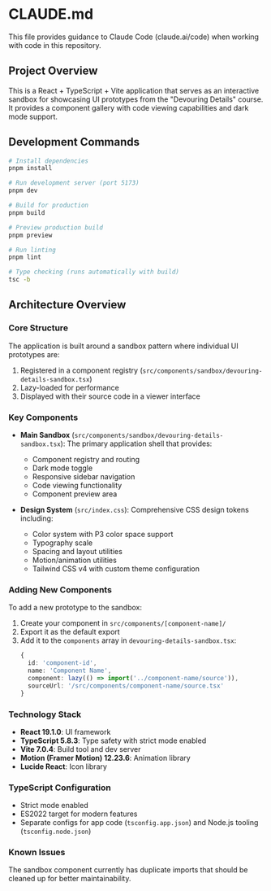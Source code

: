 # CLAUDE.md

This file provides guidance to Claude Code (claude.ai/code) when working with code in this repository.

## Project Overview

This is a React + TypeScript + Vite application that serves as an interactive sandbox for showcasing UI prototypes from the "Devouring Details" course. It provides a component gallery with code viewing capabilities and dark mode support.

## Development Commands

```bash
# Install dependencies
pnpm install

# Run development server (port 5173)
pnpm dev

# Build for production
pnpm build

# Preview production build
pnpm preview

# Run linting
pnpm lint

# Type checking (runs automatically with build)
tsc -b
```

## Architecture Overview

### Core Structure

The application is built around a sandbox pattern where individual UI prototypes are:
1. Registered in a component registry (`src/components/sandbox/devouring-details-sandbox.tsx`)
2. Lazy-loaded for performance
3. Displayed with their source code in a viewer interface

### Key Components

- **Main Sandbox** (`src/components/sandbox/devouring-details-sandbox.tsx`): The primary application shell that provides:
  - Component registry and routing
  - Dark mode toggle
  - Responsive sidebar navigation
  - Code viewing functionality
  - Component preview area

- **Design System** (`src/index.css`): Comprehensive CSS design tokens including:
  - Color system with P3 color space support
  - Typography scale
  - Spacing and layout utilities
  - Motion/animation utilities
  - Tailwind CSS v4 with custom theme configuration

### Adding New Components

To add a new prototype to the sandbox:

1. Create your component in `src/components/[component-name]/`
2. Export it as the default export
3. Add it to the `components` array in `devouring-details-sandbox.tsx`:
   ```typescript
   {
     id: 'component-id',
     name: 'Component Name',
     component: lazy(() => import('../component-name/source')),
     sourceUrl: '/src/components/component-name/source.tsx'
   }
   ```

### Technology Stack

- **React 19.1.0**: UI framework
- **TypeScript 5.8.3**: Type safety with strict mode enabled
- **Vite 7.0.4**: Build tool and dev server
- **Motion (Framer Motion) 12.23.6**: Animation library
- **Lucide React**: Icon library

### TypeScript Configuration

- Strict mode enabled
- ES2022 target for modern features
- Separate configs for app code (`tsconfig.app.json`) and Node.js tooling (`tsconfig.node.json`)

### Known Issues

The sandbox component currently has duplicate imports that should be cleaned up for better maintainability.